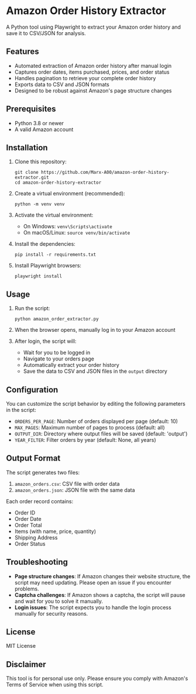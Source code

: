 # Amazon Order History Extractor

A Python tool using Playwright to extract your Amazon order history and save it to CSV/JSON for analysis.

## Features

- Automated extraction of Amazon order history after manual login
- Captures order dates, items purchased, prices, and order status
- Handles pagination to retrieve your complete order history
- Exports data to CSV and JSON formats
- Designed to be robust against Amazon's page structure changes

## Prerequisites

- Python 3.8 or newer
- A valid Amazon account

## Installation

1. Clone this repository:
   ```
   git clone https://github.com/Marx-A00/amazon-order-history-extractor.git
   cd amazon-order-history-extractor
   ```

2. Create a virtual environment (recommended):
   ```
   python -m venv venv
   ```

3. Activate the virtual environment:
   - On Windows: `venv\Scripts\activate`
   - On macOS/Linux: `source venv/bin/activate`

4. Install the dependencies:
   ```
   pip install -r requirements.txt
   ```

5. Install Playwright browsers:
   ```
   playwright install
   ```

## Usage

1. Run the script:
   ```
   python amazon_order_extractor.py
   ```

2. When the browser opens, manually log in to your Amazon account
   
3. After login, the script will:
   - Wait for you to be logged in
   - Navigate to your orders page
   - Automatically extract your order history
   - Save the data to CSV and JSON files in the `output` directory

## Configuration

You can customize the script behavior by editing the following parameters in the script:

- `ORDERS_PER_PAGE`: Number of orders displayed per page (default: 10)
- `MAX_PAGES`: Maximum number of pages to process (default: all)
- `OUTPUT_DIR`: Directory where output files will be saved (default: 'output')
- `YEAR_FILTER`: Filter orders by year (default: None, all years)

## Output Format

The script generates two files:

1. `amazon_orders.csv`: CSV file with order data
2. `amazon_orders.json`: JSON file with the same data

Each order record contains:
- Order ID
- Order Date
- Order Total
- Items (with name, price, quantity)
- Shipping Address
- Order Status

## Troubleshooting

- **Page structure changes**: If Amazon changes their website structure, the script may need updating. Please open an issue if you encounter problems.
- **Captcha challenges**: If Amazon shows a captcha, the script will pause and wait for you to solve it manually.
- **Login issues**: The script expects you to handle the login process manually for security reasons.

## License

MIT License

## Disclaimer

This tool is for personal use only. Please ensure you comply with Amazon's Terms of Service when using this script.